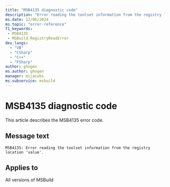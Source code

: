 ```yaml
---
title: "MSB4135 diagnostic code"
description: "Error reading the toolset information from the registry location 'value'."
ms.date: 12/06/2024
ms.topic: "error-reference"
f1_keywords:
 - MSB4135
 - MSBuild.RegistryReadError
dev_langs:
  - "VB"
  - "CSharp"
  - "C++"
  - "FSharp"
author: ghogen
ms.author: ghogen
manager: mijacobs
ms.subservice: msbuild
---
```


# MSB4135 diagnostic code

<!-- :::ErrorDefinitionDescription::: -->
<!-- :::editable-content name="introDescription"::: -->
This article describes the MSB4135 error code.
<!-- :::editable-content-end::: -->

## Message text

`MSB4135: Error reading the toolset information from the registry location 'value'.`

<!-- :::editable-content name="postOutputDescription"::: -->
<!--
{StrBegin="MSB4135: "}
-->
<!-- :::editable-content-end::: -->
<!-- :::ErrorDefinitionDescription-end::: -->

## Applies to

All versions of MSBuild
